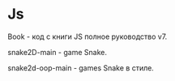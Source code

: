 # Js

Book - код с книги JS полное руководство v7.

snake2D-main - game Snake.

snake2d-oop-main - games Snake в стиле.
